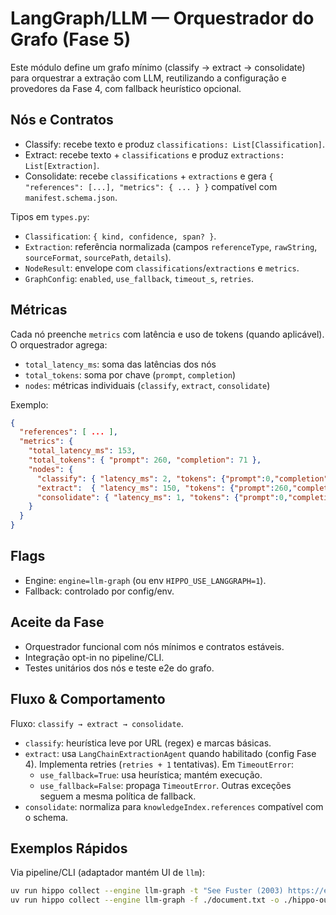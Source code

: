 # LangGraph/LLM — Orquestrador do Grafo (Fase 5)

Este módulo define um grafo mínimo (classify → extract → consolidate) para orquestrar a extração com LLM, reutilizando a configuração e provedores da Fase 4, com fallback heurístico opcional.

## Nós e Contratos

- Classify: recebe texto e produz `classifications: List[Classification]`.
- Extract: recebe texto + `classifications` e produz `extractions: List[Extraction]`.
- Consolidate: recebe `classifications` + `extractions` e gera `{ "references": [...], "metrics": { ... } }` compatível com `manifest.schema.json`.

Tipos em `types.py`:

- `Classification`: `{ kind, confidence, span? }`.
- `Extraction`: referência normalizada (campos `referenceType`, `rawString`, `sourceFormat`, `sourcePath`, `details`).
- `NodeResult`: envelope com `classifications`/`extractions` e `metrics`.
- `GraphConfig`: `enabled`, `use_fallback`, `timeout_s`, `retries`.

## Métricas

Cada nó preenche `metrics` com latência e uso de tokens (quando aplicável). O orquestrador agrega:

- `total_latency_ms`: soma das latências dos nós
- `total_tokens`: soma por chave (`prompt`, `completion`)
- `nodes`: métricas individuais (`classify`, `extract`, `consolidate`)

Exemplo:

```json
{
  "references": [ ... ],
  "metrics": {
    "total_latency_ms": 153,
    "total_tokens": { "prompt": 260, "completion": 71 },
    "nodes": {
      "classify": { "latency_ms": 2, "tokens": {"prompt":0,"completion":0} },
      "extract":  { "latency_ms": 150, "tokens": {"prompt":260,"completion":71} },
      "consolidate": { "latency_ms": 1, "tokens": {"prompt":0,"completion":0} }
    }
  }
}
```

## Flags

- Engine: `engine=llm-graph` (ou env `HIPPO_USE_LANGGRAPH=1`).
- Fallback: controlado por config/env.

## Aceite da Fase

- Orquestrador funcional com nós mínimos e contratos estáveis.
- Integração opt-in no pipeline/CLI.
- Testes unitários dos nós e teste e2e do grafo.

## Fluxo & Comportamento

Fluxo: `classify → extract → consolidate`.

- `classify`: heurística leve por URL (regex) e marcas básicas.
- `extract`: usa `LangChainExtractionAgent` quando habilitado (config Fase 4). Implementa retries (`retries + 1` tentativas). Em `TimeoutError`:
  - `use_fallback=True`: usa heurística; mantém execução.
  - `use_fallback=False`: propaga `TimeoutError`.
  Outras exceções seguem a mesma política de fallback.
- `consolidate`: normaliza para `knowledgeIndex.references` compatível com o schema.

## Exemplos Rápidos

Via pipeline/CLI (adaptador mantém UI de `llm`):

```bash
uv run hippo collect --engine llm-graph -t "See Fuster (2003) https://example.com" -o ./hippo-out
uv run hippo collect --engine llm-graph -f ./document.txt -o ./hippo-out --verbose
```

